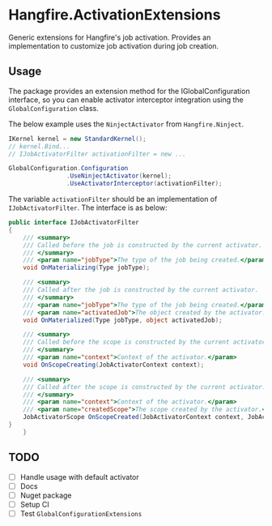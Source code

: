 # Hangfire.ActivationExtensions

Generic extensions for Hangfire's job activation. Provides an implementation to customize job activation during job creation. 

## Usage

The package provides an extension method for the IGlobalConfiguration interface, so you can enable activator interceptor integration using the `GlobalConfiguration` class.

The below example uses the `NinjectActivator` from `Hangfire.Ninject`. 

```csharp
IKernel kernel = new StandardKernel();
// kernel.Bind...
// IJobActivatorFilter activationFilter = new ...

GlobalConfiguration.Configuration
                .UseNinjectActivator(kernel);
                .UseActivatorInterceptor(activationFilter);
```

The variable `activationFilter` should be an implementation of `IJobActivatorFilter`. The interface is as below:

```csharp
public interface IJobActivatorFilter
{
    /// <summary>
    /// Called before the job is constructed by the current activator.
    /// </summary>
    /// <param name="jobType">The type of the job being created.</param>
    void OnMaterializing(Type jobType);

    /// <summary>
    /// Called after the job is constructed by the current activator.
    /// </summary>
    /// <param name="jobType">The type of the job being created.</param>
    /// <param name="activatedJob">The object created by the activator. Should be of type found within jobType.</param>
    void OnMaterialized(Type jobType, object activatedJob);

    /// <summary>
    /// Called before the scope is constructed by the current activator.
    /// </summary>
    /// <param name="context">Context of the activator.</param>
    void OnScopeCreating(JobActivatorContext context);

    /// <summary>
    /// Called after the scope is constructed by the current activator.
    /// </summary>
    /// <param name="context">Context of the activator.</param>
    /// <param name="createdScope">The scope created by the activator.</param>
    JobActivatorScope OnScopeCreated(JobActivatorContext context, JobActivatorScope createdScope);
}
    }
```

## TODO

- [ ] Handle usage with default activator
- [ ] Docs
- [ ] Nuget package
- [ ] Setup CI
- [ ] Test `GlobalConfigurationExtensions`